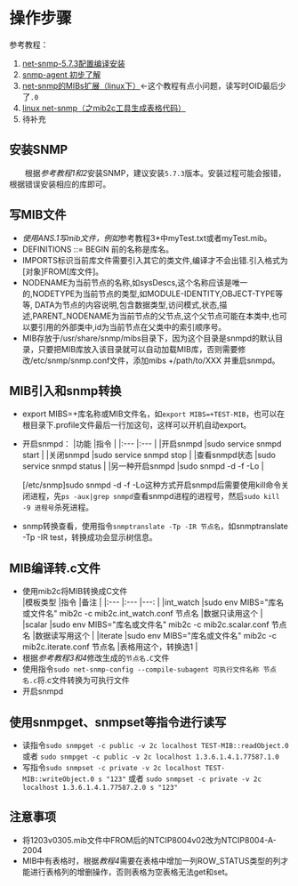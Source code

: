 # 操作步骤
参考教程：  
1. [net-snmp-5.7.3配置编译安装](https://www.cnblogs.com/oloroso/p/4595123.html)
2. [snmp-agent 初步了解](https://blog.csdn.net/backkom_jiu/article/details/79579064) 
3. [net-snmp的MIBs扩展（linux下）](https://www.cnblogs.com/oloroso/p/4599501.html)<-这个教程有点小问题，读写时OID最后少了`.0`
4. [linux net-snmp（之mib2c工具生成表格代码）](https://blog.csdn.net/chengcheng1024/article/details/105529250)
5. 待补充
## 安装SNMP
&emsp;&emsp;根据*参考教程1和2*安装SNMP，建议安装`5.7.3`版本。安装过程可能会报错，根据错误安装相应的库即可。
## 写MIB文件
* *使用ANS.1写mib文件，例如*参考教程3*中myTest.txt或者myTest.mib。
* DEFINITIONS ::= BEGIN 前的名称是库名。
* IMPORTS标识当前库文件需要引入其它的类文件,编译才不会出错.引入格式为 [对象]FROM[库文件]。
* NODENAME为当前节点的名称,如sysDescs,这个名称应该是唯一的,NODETYPE为当前节点的类型,如MODULE-IDENTITY,OBJECT-TYPE等等,
DATA为节点的内容说明,包含数据类型,访问模式,状态,描述,PARENT_NODENAME为当前节点的父节点,这个父节点可能在本类中,也可以要引用的外部类中,id为当前节点在父类中的索引顺序号。
* MIB存放于/usr/share/snmp/mibs目录下，因为这个目录是snmpd的默认目录，只要把MIB库放入该目录就可以自动加载MIB库，否则需要修改/etc/snmp/snmp.conf文件，添加mibs +/path/to/XXX 并重启snmpd。
## MIB引入和snmp转换
* export MIBS=+库名称或MIB文件名，如`export MIBS=+TEST-MIB`，也可以在根目录下.profile文件最后一行加这句，这样可以开机自动export。
* 开启snmpd：
  |功能             |指令                       |
  |:---             |:---                      |
  |开启snmpd        |sudo service snmpd start   |
  |关闭snmpd        |sudo service snmpd stop    |
  |查看snmpd状态    |sudo service snmpd status  |
  |另一种开启snmpd  |sudo snmpd -d -f -Lo       |  

  [/etc/snmp]sudo snmpd -d -f -Lo这种方式开启snmpd后需要使用kill命令关闭进程，先`ps -aux|grep snmpd`查看snmpd进程的进程号，然后`sudo kill -9 进程号`杀死进程。
* snmp转换查看，使用指令`snmptranslate -Tp -IR 节点名`，如snmptranslate -Tp -IR test，转换成功会显示树信息。
## MIB编译转.c文件
* 使用mib2c将MIB转换成C文件  
  |模板类型      |指令                                                               |备注                   | 
  |:---         |:---                                                              |---:                   |
  |int_watch    |sudo env MIBS="库名或文件名" mib2c -c mib2c.int_watch.conf 节点名  |数据只读用这个         |
  |scalar       |sudo env MIBS="库名或文件名" mib2c -c mib2c.scalar.conf 节点名     |数据读写用这个         |
  |iterate      |sudo env MIBS="库名或文件名" mib2c -c mib2c.iterate.conf 节点名    |表格用这个，转换选1    |
* 根据*参考教程3和4*修改生成的`节点名.C`文件
* 使用指令`sudo net-snmp-config --compile-subagent 可执行文件名称 节点名.c`将.c文件转换为可执行文件
* 开启snmpd
## 使用snmpget、snmpset等指令进行读写
* 读指令`sudo snmpget -c public -v 2c localhost TEST-MIB::readObject.0` 或者 `sudo snmpget -c public -v 2c localhost 1.3.6.1.4.1.77587.1.0`
* 写指令`sudo snmpset -c private -v 2c localhost TEST-MIB::writeObject.0 s "123"` 或者 `sudo snmpset -c private -v 2c localhost 1.3.6.1.4.1.77587.2.0 s "123"`
## 注意事项
* 将1203v0305.mib文件中FROM后的NTCIP8004v02改为NTCIP8004-A-2004
* MIB中有表格时，根据*教程4*需要在表格中增加一列ROW_STATUS类型的列才能进行表格列的增删操作，否则表格为空表格无法get和set。
